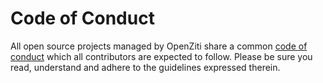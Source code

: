 # Code of Conduct

All open source projects managed by OpenZiti share a common [code of conduct](https://openziti.io/policies/CODE_OF_CONDUCT.html)
which all contributors are expected to follow. Please be sure you read, understand and adhere to the guidelines expressed therein.

